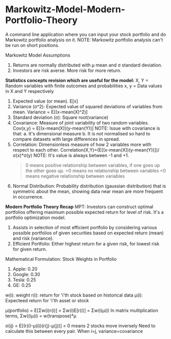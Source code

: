 # Markowitz-Model-Modern-Portfolio-Theory

A command line application where you can input your stock portfolio and do Markowitz portfolio analysis on it.
NOTE: Markowitz portfolio analysis can't be run on short positions.


Markowitz Model Assumptions
1. Returns are normally distributed with µ mean and σ standard deviation.
2. Investors are risk averse. More risk for more return.


**Statistics concepts revision which are useful for the model:**
X, Y = Random variables with finite outcomes and probabilities
x, y = Data values in X and Y respectively

1. Expected value (or mean). E[x] 
2. Variance (σ^2): Expected value of squared deviations of variables from mean. Variance = E[(x-mean(X)^2)]
3. Standard deviation (σ): Square root(variance) 
4. Covariance: Measure of joint variability of two random variables. Cov(x,y) = E[(x-mean(X))(y-mean(Y))]
NOTE: Issue with covariance is that: a. It's dimensional measure  b. It is not normalised so hard to compare datasets with large differences in spread.
5. Correlation: Dimensionless measure of how 2 variables more with respect to each other. Correlation(X,Y)=(E[(x-mean(X))(y-mean(Y))])/σ(x)*σ(y)
NOTE: It's value is always between -1 and +1. 
    >0 means positive relationship between variables, if one goes up the other goes up.
    =0 means no relationship between variables
    <0 means negative relationship between variables
6. Normal Distribution: Probability distribution (gaussian distribution) that is symmetric about the mean,
    showing data near mean are more frequent in occurrence. 


**Modern Portfolio Theory Recap**
MPT: Investors can construct optimal portfolios offering maximum possible expected return for level of risk. It's a portfolio optimization model.

1. Assists in selection of most efficient portfolio by considering various possible portfolios of given securities based on expected return (mean) and risk (variance).
2. Efficient Portfolio: Either highest return for a given risk, for lowest risk for given return.

Mathematical Formulation:
   Stock  Weights in Portfolio
1. Apple:  0.20
2. Google: 0.30
3. Tesla:  0.25
4. GE:     0.25

w(i): weight
r(i): return for 'i'th stock based on historical data
µ(i): Expecteed return for 'i'th asset or stock

µ(portfolio) = E[Σw(i)r(i)] = Σw(i)E[r(i)] = Σw(i)µ(i)
In matrix multiplication terms, Σw(i)µ(i) = w(transpose)*µ


σ(ij) = E[(r(i)-µ(i))(r(j)-µ(j))] < 0 means 2 stocks move inversely 
Need to calculate this between every pair. When i=j, variance=covariance